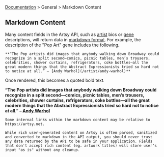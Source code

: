 [Documentation](/docs) &gt; General &gt; Markdown Content

## Markdown Content

Many content fields in the Artsy API, such as [artist](/docs/artists) bios or [gene](/docs/genes) descriptions, will return data in [markdown format](http://daringfireball.net/projects/markdown/syntax). For example, the description of the "Pop Art" gene includes the following.

```
**“The Pop artists did images that anybody walking down Broadway could recognize in a split second—comics, picnic tables, men’s trousers, celebrities, shower curtains, refrigerators, coke bottles—all the great modern things that the Abstract Expressionists tried so hard not to notice at all.” – [Andy Warhol](/artist/andy-warhol)**
```

Once rendered, this becomes a quoted bold text.

**“The Pop artists did images that anybody walking down Broadway could recognize in a split second—comics, picnic tables, men’s trousers, celebrities, shower curtains, refrigerators, coke bottles—all the great modern things that the Abstract Expressionists tried so hard not to notice at all.” – [Andy Warhol](https://artsy.net/artist/andy-warhol)**

``` alert[info]
Some internal links within the markdown content may be relative to https://artsy.net.
```

``` alert[danger]
While rich user-generated content on Artsy is often parsed, sanitized and converted to markdown in the API output, you should never trust any data returned by the API to be safe in your application. Fields that don't accept rich content (eg. artwork titles) will store user's input "as is" without any cleanup.
```
